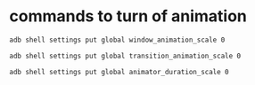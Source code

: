 
# commands to turn of animation

```bash
adb shell settings put global window_animation_scale 0
```

```bash
adb shell settings put global transition_animation_scale 0
```

```bash
adb shell settings put global animator_duration_scale 0
```